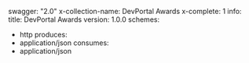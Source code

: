 swagger: "2.0"
x-collection-name: DevPortal Awards
x-complete: 1
info:
  title: DevPortal Awards
  version: 1.0.0
schemes:
- http
produces:
- application/json
consumes:
- application/json